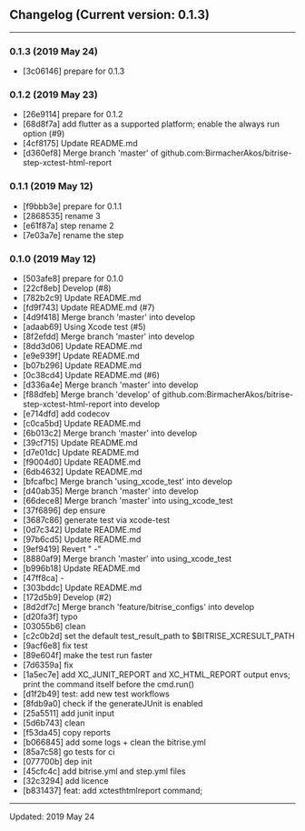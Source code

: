 ## Changelog (Current version: 0.1.3)

-----------------

### 0.1.3 (2019 May 24)
* [3c06146] prepare for 0.1.3

### 0.1.2 (2019 May 23)
* [26e9114] prepare for 0.1.2
* [68d8f7a] add flutter as a supported platform; enable the always run option (#9)
* [4cf8175] Update README.md
* [d360ef8] Merge branch 'master' of github.com:BirmacherAkos/bitrise-step-xctest-html-report

### 0.1.1 (2019 May 12)
* [f9bbb3e] prepare for 0.1.1
* [2868535] rename 3
* [e61f87a] step rename 2
* [7e03a7e] rename the step

### 0.1.0 (2019 May 12)
* [503afe8] prepare for 0.1.0
* [22cf8eb] Develop (#8)
* [782b2c9] Update README.md
* [fd9f743] Update README.md (#7)
* [4d9f418] Merge branch 'master' into develop
* [adaab69] Using Xcode test (#5)
* [8f2efdd] Merge branch 'master' into develop
* [8dd3d06] Update README.md
* [e9e939f] Update README.md
* [b07b296] Update README.md
* [0c38cd4] Update README.md (#6)
* [d336a4e] Merge branch 'master' into develop
* [f88dfeb] Merge branch 'develop' of github.com:BirmacherAkos/bitrise-step-xctest-html-report into develop
* [e714dfd] add codecov
* [c0ca5bd] Update README.md
* [6b013c2] Merge branch 'master' into develop
* [39cf715] Update README.md
* [d7e01dc] Update README.md
* [f9004d0] Update README.md
* [6db4632] Update README.md
* [bfcafbc] Merge branch 'using_xcode_test' into develop
* [d40ab35] Merge branch 'master' into develop
* [66dece8] Merge branch 'master' into using_xcode_test
* [37f6896] dep ensure
* [3687c86] generate test via xcode-test
* [0d7c342] Update README.md
* [97b6cd5] Update README.md
* [9ef9419] Revert " -"
* [8880af9] Merge branch 'master' into using_xcode_test
* [b996b18] Update README.md
* [47ff8ca]  -
* [303bddc] Update README.md
* [172d5b9] Develop (#2)
* [8d2df7c] Merge branch 'feature/bitrise_configs' into develop
* [d20fa3f] typo
* [03055b6] clean
* [c2c0b2d] set the default test_result_path to $BITRISE_XCRESULT_PATH
* [9acf6e8] fix test
* [89e604f] make the test run faster
* [7d6359a] fix
* [1a5ec7e] add XC_JUNIT_REPORT and XC_HTML_REPORT output envs; print the command itself before the cmd.run()
* [d1f2b49] test: add new test workflows
* [8fdb9a0] check if the generateJUnit is enabled
* [25a5511] add junit input
* [5d6b743] clean
* [f53da45] copy reports
* [b066845] add some logs + clean the bitrise.yml
* [85a7c58] go tests for ci
* [077700b] dep init
* [45cfc4c] add bitrise.yml and step.yml files
* [32c3294] add licence
* [b831437] feat: add  xctesthtmlreport command;

-----------------

Updated: 2019 May 24